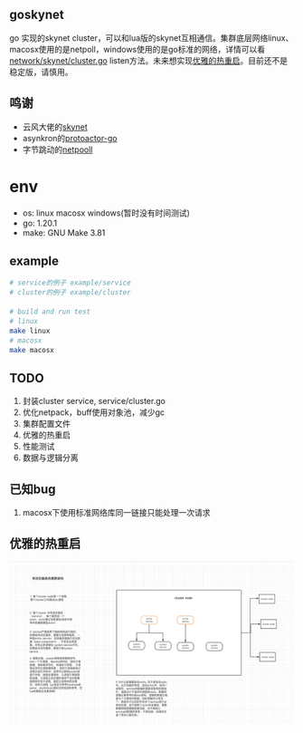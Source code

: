 ## goskynet
go 实现的skynet cluster，可以和lua版的skynet互相通信。集群底层网络linux、macosx使用的是netpoll，windows使用的是go标准的网络，详情可以看[network/skynet/cluster.go](network/skynet/cluster.go) listen方法。未来想实现[优雅的热重启](#优雅的热重启)。目前还不是稳定版，请慎用。
## 鸣谢
* 云风大佬的[skynet](https://github.com/cloudwu/skynet.git)
* asynkron的[protoactor-go](https://github.com/asynkron/protoactor-go.git)
* 字节跳动的[netpooll](https://github.com/cloudwego/hertz/tree/develop/pkg/network/netpoll)


# env
* os: linux macosx windows(暂时没有时间测试)
* go: 1.20.1
* make: GNU Make 3.81

## example
```bash
# service的例子 example/service
# cluster的例子 example/cluster

# build and run test
# linux
make linux
# macosx
make macosx
```

## TODO
1. 封装cluster service, service/cluster.go
2. 优化netpack，buff使用对象池，减少gc
3. 集群配置文件
4. 优雅的热重启
5. 性能测试
6. 数据与逻辑分离

## 已知bug
1. macosx下使用标准网络库同一链接只能处理一次请求
## 优雅的热重启
![hot_reload](img/hot_reload.jpg)